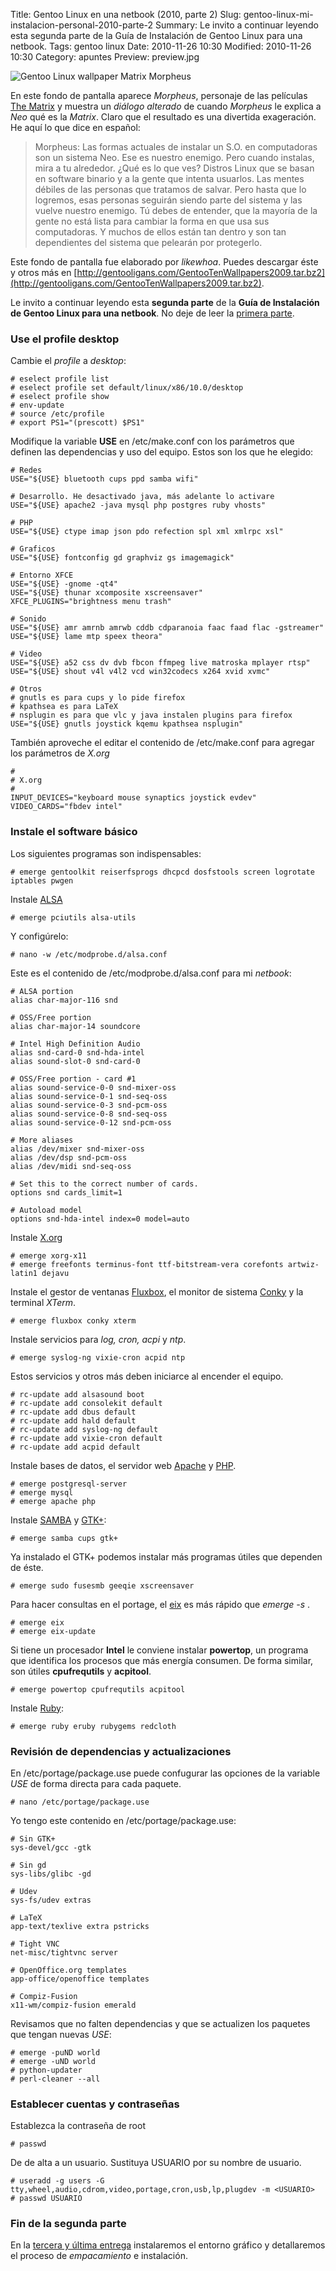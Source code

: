 Title: Gentoo Linux en una netbook (2010, parte 2)
Slug: gentoo-linux-mi-instalacion-personal-2010-parte-2
Summary: Le invito a continuar leyendo esta segunda parte de la Guía de Instalación de Gentoo Linux para una netbook.
Tags: gentoo linux
Date: 2010-11-26 10:30
Modified: 2010-11-26 10:30
Category: apuntes
Preview: preview.jpg


<img class="img-fluid" src="wallpaper-gentoo-morpheus.jpg" alt="Gentoo Linux wallpaper Matrix Morpheus">

En este fondo de pantalla aparece _Morpheus_, personaje de las películas [The Matrix](http://www.imdb.com/title/tt0133093/) y muestra un _diálogo alterado_ de cuando _Morpheus_ le explica a _Neo_ qué es la _Matrix_. Claro que el resultado es una divertida exageración. He aquí lo que dice en español:

> Morpheus: Las formas actuales de instalar un S.O. en computadoras son un sistema Neo. Ese es nuestro enemigo. Pero cuando instalas, mira a tu alrededor. ¿Qué es lo que ves? Distros Linux que se basan en software binario y a la gente que intenta usuarlos. Las mentes débiles de las personas que tratamos de salvar. Pero hasta que lo logremos, esas personas seguirán siendo parte del sistema y las vuelve nuestro enemigo. Tú debes de entender, que la mayoría de la gente no está lista para cambiar la forma en que usa sus computadoras. Y muchos de ellos están tan dentro y son tan dependientes del sistema que pelearán por protegerlo.

Este fondo de pantalla fue elaborado por _likewhoa_. Puedes descargar éste y otros más en [http://gentooligans.com/GentooTenWallpapers2009.tar.bz2](http://gentooligans.com/GentooTenWallpapers2009.tar.bz2).

Le invito a continuar leyendo esta **segunda parte** de la **Guía de Instalación de Gentoo Linux para una netbook**. No deje de leer la [primera parte](gentoo-linux-mi-instalacion-personal-2010-parte-1.html).

### Use el profile desktop

Cambie el _profile_ a _desktop_:

    # eselect profile list
    # eselect profile set default/linux/x86/10.0/desktop
    # eselect profile show
    # env-update
    # source /etc/profile
    # export PS1="(prescott) $PS1"

Modifique la variable **USE** en /etc/make.conf con los parámetros que definen las dependencias y uso del equipo. Estos son los que he elegido:

    # Redes
    USE="${USE} bluetooth cups ppd samba wifi"

    # Desarrollo. He desactivado java, más adelante lo activare
    USE="${USE} apache2 -java mysql php postgres ruby vhosts"

    # PHP
    USE="${USE} ctype imap json pdo refection spl xml xmlrpc xsl"

    # Graficos
    USE="${USE} fontconfig gd graphviz gs imagemagick"

    # Entorno XFCE
    USE="${USE} -gnome -qt4"
    USE="${USE} thunar xcomposite xscreensaver"
    XFCE_PLUGINS="brightness menu trash"

    # Sonido
    USE="${USE} amr amrnb amrwb cddb cdparanoia faac faad flac -gstreamer"
    USE="${USE} lame mtp speex theora"

    # Video
    USE="${USE} a52 css dv dvb fbcon ffmpeg live matroska mplayer rtsp"
    USE="${USE} shout v4l v4l2 vcd win32codecs x264 xvid xvmc"

    # Otros
    # gnutls es para cups y lo pide firefox
    # kpathsea es para LaTeX
    # nsplugin es para que vlc y java instalen plugins para firefox
    USE="${USE} gnutls joystick kqemu kpathsea nsplugin"

También aproveche el editar el contenido de /etc/make.conf para agregar los parámetros de *X.org*

    #
    # X.org
    #
    INPUT_DEVICES="keyboard mouse synaptics joystick evdev"
    VIDEO_CARDS="fbdev intel"

### Instale el software básico

Los siguientes programas son indispensables:

    # emerge gentoolkit reiserfsprogs dhcpcd dosfstools screen logrotate iptables pwgen

Instale [ALSA](http://www.alsa-project.org/)

    # emerge pciutils alsa-utils

Y configúrelo:

    # nano -w /etc/modprobe.d/alsa.conf

Este es el contenido de /etc/modprobe.d/alsa.conf para mi _netbook_:

    # ALSA portion
    alias char-major-116 snd

    # OSS/Free portion
    alias char-major-14 soundcore

    # Intel High Definition Audio
    alias snd-card-0 snd-hda-intel
    alias sound-slot-0 snd-card-0

    # OSS/Free portion - card #1
    alias sound-service-0-0 snd-mixer-oss
    alias sound-service-0-1 snd-seq-oss
    alias sound-service-0-3 snd-pcm-oss
    alias sound-service-0-8 snd-seq-oss
    alias sound-service-0-12 snd-pcm-oss

    # More aliases
    alias /dev/mixer snd-mixer-oss
    alias /dev/dsp snd-pcm-oss
    alias /dev/midi snd-seq-oss

    # Set this to the correct number of cards.
    options snd cards_limit=1

    # Autoload model
    options snd-hda-intel index=0 model=auto

Instale [X.org](http://www.x.org/)

    # emerge xorg-x11
    # emerge freefonts terminus-font ttf-bitstream-vera corefonts artwiz-latin1 dejavu

Instale el gestor de ventanas [Fluxbox](http://www.fluxbox.org/), el monitor de sistema [Conky](http://conky.sourceforge.net/) y la terminal _XTerm_.

    # emerge fluxbox conky xterm

Instale servicios para _log, cron, acpi_ y _ntp_.

    # emerge syslog-ng vixie-cron acpid ntp

Estos servicios y otros más deben iniciarce al encender el equipo.

    # rc-update add alsasound boot
    # rc-update add consolekit default
    # rc-update add dbus default
    # rc-update add hald default
    # rc-update add syslog-ng default
    # rc-update add vixie-cron default
    # rc-update add acpid default

Instale bases de datos, el servidor web [Apache](http://httpd.apache.org/) y [PHP](http://php.net/).

    # emerge postgresql-server
    # emerge mysql
    # emerge apache php

Instale [SAMBA](http://www.samba.org/) y [GTK+](http://www.gtk.org/):

    # emerge samba cups gtk+

Ya instalado el GTK+ podemos instalar más programas útiles que dependen de éste.

    # emerge sudo fusesmb geeqie xscreensaver

Para hacer consultas en el portage, el [eix](http://eix.berlios.de/) es más rápido que _emerge -s <texto>_.

    # emerge eix
    # emerge eix-update

Si tiene un procesador **Intel** le conviene instalar **powertop**, un programa que identifica los procesos que más energía consumen. De forma similar, son útiles **cpufrequtils** y **acpitool**.

    # emerge powertop cpufrequtils acpitool

Instale [Ruby](http://www.ruby-lang.org/):

    # emerge ruby eruby rubygems redcloth

### Revisión de dependencias y actualizaciones

En /etc/portage/package.use puede confugurar las opciones de la variable _USE_ de forma directa para cada paquete.

    # nano /etc/portage/package.use

Yo tengo este contenido en /etc/portage/package.use:

    # Sin GTK+
    sys-devel/gcc -gtk

    # Sin gd
    sys-libs/glibc -gd

    # Udev
    sys-fs/udev extras

    # LaTeX
    app-text/texlive extra pstricks

    # Tight VNC
    net-misc/tightvnc server

    # OpenOffice.org templates
    app-office/openoffice templates

    # Compiz-Fusion
    x11-wm/compiz-fusion emerald

Revisamos que no falten dependencias y que se actualizen los paquetes que tengan nuevas _USE_:

    # emerge -puND world
    # emerge -uND world
    # python-updater
    # perl-cleaner --all

### Establecer cuentas y contraseñas

Establezca la contraseña de root

    # passwd

De de alta a un usuario. Sustituya USUARIO por su nombre de usuario.

    # useradd -g users -G tty,wheel,audio,cdrom,video,portage,cron,usb,lp,plugdev -m <USUARIO>
    # passwd USUARIO

### Fin de la segunda parte

En la [tercera y última entrega](gentoo-linux-mi-instalacion-personal-2010-parte-3.html) instalaremos el entorno gráfico y detallaremos el proceso de _empacamiento_ e instalación.
